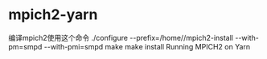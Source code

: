 mpich2-yarn
===========
编译mpich2使用这个命令
./configure --prefix=/home/<USERNAME>/mpich2-install  --with-pm=smpd --with-pmi=smpd
make
make install
Running MPICH2 on Yarn